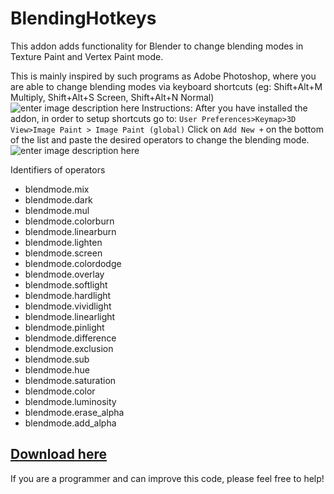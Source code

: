 

# BlendingHotkeys

This addon adds functionality for Blender to change blending modes in Texture Paint and Vertex Paint mode.

This is mainly inspired by such programs as Adobe Photoshop, where you are able to change blending modes via keyboard shortcuts (eg: Shift+Alt+M Multiply, Shift+Alt+S Screen, Shift+Alt+N Normal)
![enter image description here](https://user-images.githubusercontent.com/64172068/80041846-6ab01500-84f5-11ea-95e3-069bc1b066bf.png)
Instructions:
After you have installed the addon, in order to setup shortcuts go to:
`User Preferences>Keymap>3D View>Image Paint > Image Paint (global)`
Click on `Add New +` on the bottom of the list and paste the desired operators to change the blending mode.
![enter image description here](https://user-images.githubusercontent.com/64172068/80042501-11e17c00-84f7-11ea-8fd6-da2435cd8278.png)

Identifiers of operators

 - blendmode.mix
 - blendmode.dark
 - blendmode.mul
 - blendmode.colorburn
 - blendmode.linearburn
 - blendmode.lighten
 - blendmode.screen
 - blendmode.colordodge
 - blendmode.overlay
 - blendmode.softlight
 - blendmode.hardlight
 - blendmode.vividlight
 - blendmode.linearlight
 - blendmode.pinlight
 - blendmode.difference
 - blendmode.exclusion
 - blendmode.sub
 - blendmode.hue
 - blendmode.saturation
 - blendmode.color
 - blendmode.luminosity
 - blendmode.erase_alpha
 - blendmode.add_alpha

## [Download here](https://github.com/Alumx/BlendingHotkeys/releases)

If you are a programmer and can improve this code, please feel free to help!
